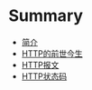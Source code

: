 # Summary

* [简介](README.md)
* [HTTP的前世今生](history.md)
* [HTTP报文](datagram.md)
* [HTTP状态码](statuscode.md)
